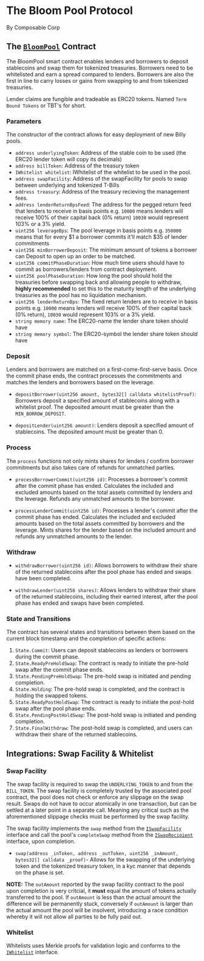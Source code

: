 # The Bloom Pool Protocol
By Composable Corp

## The [`BloomPool`](src/BloomPool.sol) Contract

The BloomPool smart contract enables lenders and borrowers to deposit stablecoins and swap them for
tokenized treasuries. Borrowers need to be whitelisted and earn a spread compared to lenders.
Borrowers are also the first in line to carry losses or gains from swapping to and from tokenized treasuries.

Lender claims are fungible and tradeable as ERC20 tokens. Named `Term Bound Tokens` or TBT's for short.

### Parameters
The constructor of the contract allows for easy deployment of new Billy pools.
- `address underlyingToken`: Address of the stable coin to be used (the ERC20 lender token will copy its decimals)
- `address billToken`: Address of the treasury token
- `IWhitelist whitelist`: IWhitelist of the whitelist to be used in the pool.
- `address swapFacility`: Address of the swapFacility for pools to swap between
  underlying and tokenized T-Bills
- `address treasury`: Address of the treasury recieving the management fees.
- `address lenderReturnBpsFeed`: The address for the pegged return feed that lenders to receive
  in basis points e.g. `10000` means lenders will receive 100% of their capital back (0% return) `10030` 
  would represent 103% or a 3% yield.
- `uint256 leverageBps`: The pool leverage in basis points e.g. `350000` means that for
  every $1 a borrower commits it'll match $35 of lender commitments 
- `uint256 minBorrowerDeposit`: The minimum amount of tokens a borrower can Deposit to open up an order to be matched. 
- `uint256 commitPhaseDuration`: How much time users should have to commit as borrowers/lenders from contract deployment.
- `uint256 poolPhaseDuration`: How long the pool should hold the treasuries before swapping back and
  allowing people to withdraw, **highly recommended** to set this to the maturity length of the
  underlying treasuries as the pool has no liquidation mechanism.
- `uint256 lenderReturnBps`: The fixed return lenders are to receive in basis points e.g. `10000`
  means lenders will receive 100% of their capital back (0% return), `10030` would
  represent 103% or a 3% yield.
- `string memory name`: The ERC20-name the lender share token should have
- `string memory symbol`: The ERC20-symbol the lender share token should have

### Deposit

Lenders and borrowers are matched on a first-come-first-serve basis. Once the commit phase ends, the
contract processes the commitments and matches the lenders and borrowers based on the leverage.

- `depositBorrower(uint256 amount, bytes32[] calldata whitelistProof)`: Borrowers deposit a specified
  amount of stablecoins along with a whitelist proof. The deposited amount must be greater than the
  `MIN_BORROW_DEPOSIT`.

- `depositLender(uint256 amount)`: Lenders deposit a specified amount of stablecoins. The deposited
  amount must be greater than 0.

### Process

The `process` functions not only mints shares for lenders / confirm borrower commitments but also takes care
of refunds for unmatched parties.

- `processBorrowerCommit(uint256 id)`: Processes a borrower's commit after the commit phase has
  ended. Calculates the included and excluded amounts based on the total assets committed by lenders
  and the leverage. Refunds any unmatched amounts to the borrower.

- `processLenderCommit(uint256 id)`: Processes a lender's commit after the commit phase has ended.
  Calculates the included and excluded amounts based on the total assets committed by borrowers and
  the leverage. Mints shares for the lender based on the included amount and refunds any unmatched
  amounts to the lender.

### Withdraw

- `withdrawBorrower(uint256 id)`: Allows borrowers to withdraw their share of the returned stablecoins
  after the pool phase has ended and swaps have been completed.

- `withdrawLender(uint256 shares)`: Allows lenders to withdraw their share of the returned
  stablecoins, including their earned interest, after the pool phase has ended and swaps have been
  completed.


### State and Transitions

The contract has several states and transitions between them based on the current block timestamp and the completion of specific actions:

1. `State.Commit`: Users can deposit stablecoins as lenders or borrowers during the commit phase.
2. `State.ReadyPreHoldSwap`: The contract is ready to initiate the pre-hold swap after the commit phase ends.
3. `State.PendingPreHoldSwap`: The pre-hold swap is initiated and pending completion.
4. `State.Holding`: The pre-hold swap is completed, and the contract is holding the swapped tokens.
5. `State.ReadyPostHoldSwap`: The contract is ready to initiate the post-hold swap after the pool phase ends.
6. `State.PendingPostHoldSwap`: The post-hold swap is initiated and pending completion.
7. `State.FinalWithdraw`: The post-hold swap is completed, and users can withdraw their share of the returned stablecoins.

## Integrations: Swap Facility & Whitelist

### Swap Facility

The swap facility is required to swap the `UNDERLYING_TOKEN` to and from the `BILL_TOKEN`. The swap
facility is completely trusted by the associated pool contract, the pool does not check or enforce
any slippage on the swap result. Swaps do not have to occur atomically in one transaction, but can
be settled at a later point in a separate call. Meaning any critical such as the aforementioned
slippage checks must be performed by the swap facility.

The swap facility implements the `swap` method from the [`ISwapFacility`](src/interfaces/ISwapFacility.sol)
interface and call the pool's `completeSwap` method from the [`ISwapRecipient`](src/interfaces/ISwapRecipient.sol)
interface, upon completion.

- `swap(address _inToken, address _outToken, uint256 _inAmount, bytes32[] calldata _proof)`- Allows for the swapping of the underlying token and the tokenized treasury token, in a kyc manner that depends on the phase is set.  

**NOTE:** The `outAmount` reported by the swap facility contract to the pool upon completion is very
critcial, it **must** equal the amount of tokens actually transferred to the pool. If `outAmount`
is less than the actual amount the difference will be permanently stuck, conversely if `outAmount`
is larger than the actual amount the pool will be insolvent, introducing a race condition whereby
it will not allow all parties to be fully paid out.

### Whitelist

Whitelists uses Merkle proofs for validation logic and conforms to the [`IWhitelist`](src/interfaces/IWhitelist.sol)
interface. 
